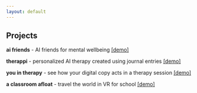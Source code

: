 ```yaml
---
layout: default
---
```


## Projects

**ai friends** - AI friends for mental wellbeing [[demo]](/projects/aifriend)

**therappi** - personalized AI therapy created using journal entries [[demo]](/projects/therappi)

**you in therapy** - see how your digital copy acts in a therapy session [[demo]](/projects/youtherapy)

**a classroom afloat** - travel the world in VR for school [[demo]](/projects/classroomafloat)